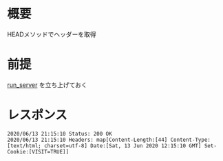 # 概要
HEADメソッドでヘッダーを取得

# 前提

[run_server](../../02/run_server) を立ち上げておく

# レスポンス

```
2020/06/13 21:15:10 Status: 200 OK
2020/06/13 21:15:10 Headers: map[Content-Length:[44] Content-Type:[text/html; charset=utf-8] Date:[Sat, 13 Jun 2020 12:15:10 GMT] Set-Cookie:[VISIT=TRUE]]
```
